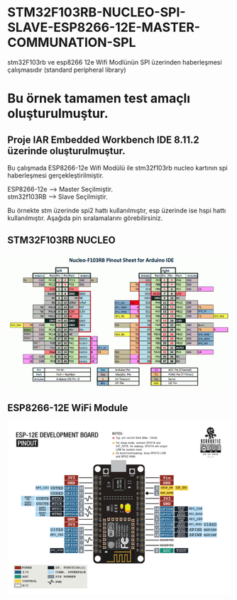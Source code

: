 # STM32F103RB-NUCLEO-SPI-SLAVE-ESP8266-12E-MASTER-COMMUNATION-SPL
stm32F103rb ve esp8266 12e Wifi Modlünün SPI üzerinden haberleşmesi çalışmasıdır (standard peripheral library)

# Bu örnek tamamen test amaçlı oluşturulmuştur.
## Proje IAR Embedded Workbench IDE 8.11.2 üzerinde oluşturulmuştur.

Bu çalışmada ESP8266-12e Wifi Modülü ile stm32f103rb nucleo kartının spi haberleşmesi gerçekleştirilmiştir. 

ESP8266-12e --> Master Seçilmiştir.<br>
stm32f103RB --> Slave Seçilmiştir. <br>

Bu örnekte stm üzerinde spi2 hattı kullanılmıştır, esp üzerinde ise hspi hattı kullanılmıştır. Aşağıda pin sıralamalarını görebilirsiniz.

## STM32F103RB NUCLEO <br>

![Screen Shot](https://github.com/zafersn/STM32F103RB-NUCLEO-SPI-SLAVE-ESP8266-12E-MASTER-COMMUNATION-SPL/blob/master/image/cyfnl9cezh8k0buaz.gif)<br>

## ESP8266-12E WiFi Module <br>

![Screen Shot](https://github.com/zafersn/STM32F103RB-NUCLEO-SPI-SLAVE-ESP8266-12E-MASTER-COMMUNATION-SPL/blob/master/image/esp8266_devkit_horizontal-01.png)<br>


